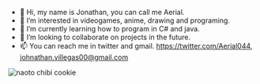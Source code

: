- 👋 Hi, my name is Jonathan, you can call me Aerial.
- 👀 I’m interested in videogames, anime, drawing and programing.
- 🌱 I’m currently learning how to program in C# and java.
- 💞️ I’m looking to collaborate on projects in the future.
- 📫 You can reach me in twitter and gmail.
https://twitter.com/Aerial044, johnathan.villegas00@gmail.com

<!---
Aerial-04/Aerial-04 is a ✨ special ✨ repository because its `README.md` (this file) appears on your GitHub profile.
You can click the Preview link to take a look at your changes.
--->
![naoto chibi cookie](https://user-images.githubusercontent.com/105311241/186503100-8b72b243-70ec-4e1f-861c-3e4d03ea0fd4.jpg)
